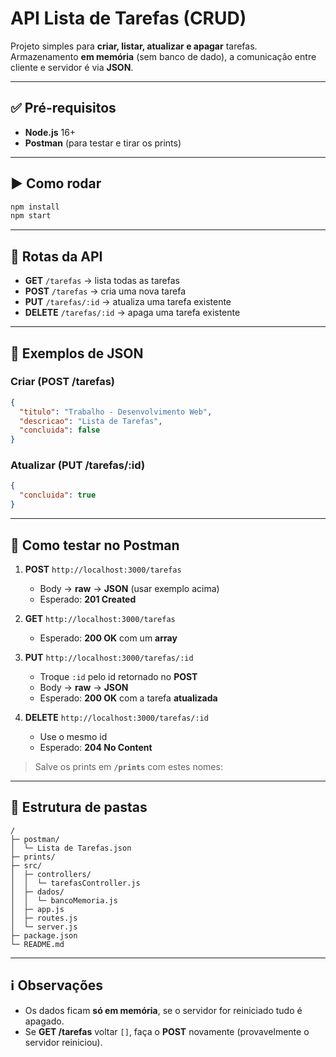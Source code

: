 # API Lista de Tarefas (CRUD) 

Projeto simples para **criar, listar, atualizar e apagar** tarefas.  
Armazenamento **em memória** (sem banco de dado), a comunicação entre cliente e servidor é via **JSON**.

---

## ✅ Pré-requisitos
- **Node.js** 16+  
- **Postman** (para testar e tirar os prints)

---

## ▶️ Como rodar
```bash
npm install
npm start
```


---

## 📡 Rotas da API
- **GET** `/tarefas` → lista todas as tarefas  
- **POST** `/tarefas` → cria uma nova tarefa  
- **PUT** `/tarefas/:id` → atualiza uma tarefa existente  
- **DELETE** `/tarefas/:id` → apaga uma tarefa existente  

---

## 🧾 Exemplos de JSON

### Criar (POST /tarefas)
```json
{
  "titulo": "Trabalho - Desenvolvimento Web",
  "descricao": "Lista de Tarefas",
  "concluida": false
}
```

### Atualizar (PUT /tarefas/:id)
```json
{
  "concluida": true
}
```

---

## 🧪 Como testar no Postman
1. **POST** `http://localhost:3000/tarefas`  
   - Body → **raw** → **JSON** (usar exemplo acima)  
   - Esperado: **201 Created** 

2. **GET** `http://localhost:3000/tarefas`  
   - Esperado: **200 OK** com um **array** 

3. **PUT** `http://localhost:3000/tarefas/:id`  
   - Troque `:id` pelo id retornado no **POST**  
   - Body → **raw** → **JSON** 
   - Esperado: **200 OK** com a tarefa **atualizada**

4. **DELETE** `http://localhost:3000/tarefas/:id`  
   - Use o mesmo id  
   - Esperado: **204 No Content**

> Salve os prints em **`/prints`** com estes nomes:  

---

## 📂 Estrutura de pastas
```
/
├─ postman/
│  └─ Lista de Tarefas.json
├─ prints/                 
├─ src/
│  ├─ controllers/
│  │  └─ tarefasController.js
│  ├─ dados/
│  │  └─ bancoMemoria.js    
│  ├─ app.js
│  ├─ routes.js
│  └─ server.js
├─ package.json
└─ README.md
```

---

## ℹ️ Observações
- Os dados ficam **só em memória**, se o servidor for reiniciado tudo é apagado.  
- Se **GET /tarefas** voltar `[]`, faça o **POST** novamente (provavelmente o servidor reiniciou).
